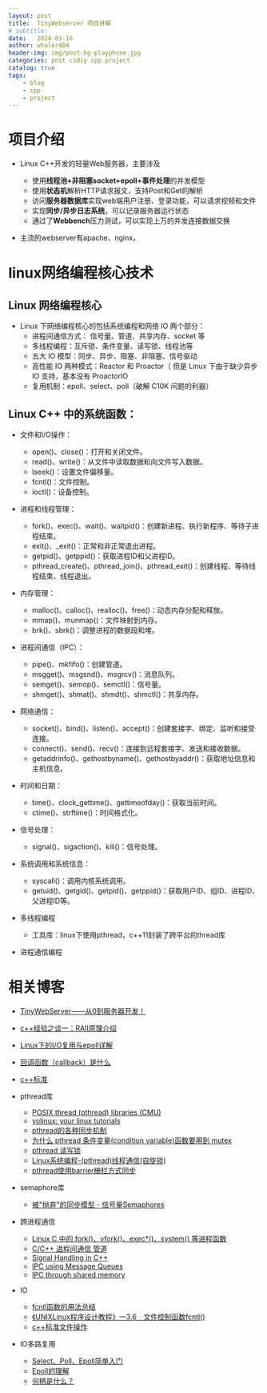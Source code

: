 ```yaml
---
layout: post
title:  TinyWebserver 项目讲解
# subtitle: 
date:   2024-03-16
author: whaler404
header-img: img/post-bg-playphone.jpg
categories: post csdiy cpp project
catalog: true
tags:
    - blog
    - cpp
    - project
---
```


# 项目介绍

- Linux C++开发的轻量Web服务器，主要涉及
  - 使用**线程池+非阻塞socket+epoll+事件处理**的并发模型
  - 使用**状态机**解析HTTP请求报文，支持Post和Get的解析
  - 访问**服务器数据库**实现web端用户注册、登录功能，可以请求视频和文件
  - 实现**同步/异步日志系统**，可以记录服务器运行状态
  - 通过了**Webbench**压力测试，可以实现上万的并发连接数据交换

- 主流的webserver有apache、nginx，

# linux网络编程核心技术

## Linux 网络编程核心
- Linux 下网络编程核心的包括系统编程和网络 IO 两个部分：
    - 进程间通信方式： 信号量、管道、共享内存、socket 等
    - 多线程编程：互斥锁、条件变量、读写锁、线程池等
    - 五大 IO 模型：同步、异步、阻塞、非阻塞、信号驱动
    - 高性能 IO 两种模式：Reactor 和 Proactor（ 但是 Linux 下由于缺少异步 IO 支持，基本没有 ProactorIO 
    - 复用机制：epoll、select、poll（破解 C10K 问题的利器）

## Linux C++ 中的系统函数：
- 文件和I/O操作：
    - open()、close()：打开和关闭文件。
    - read()、write()：从文件中读取数据和向文件写入数据。
    - lseek()：设置文件偏移量。
    - fcntl()：文件控制。
    - ioctl()：设备控制。
- 进程和线程管理：
    - fork()、exec()、wait()、waitpid()：创建新进程、执行新程序、等待子进程结束。
    - exit()、_exit()：正常和非正常退出进程。
    - getpid()、getppid()：获取进程ID和父进程ID。
    - pthread_create()、pthread_join()、pthread_exit()：创建线程、等待线程结束、线程退出。
- 内存管理：
    - malloc()、calloc()、realloc()、free()：动态内存分配和释放。
    - mmap()、munmap()：文件映射到内存。
    - brk()、sbrk()：调整进程的数据段和堆。
- 进程间通信（IPC）：
    - pipe()、mkfifo()：创建管道。
    - msgget()、msgsnd()、msgrcv()：消息队列。
    - semget()、semop()、semctl()：信号量。
    - shmget()、shmat()、shmdt()、shmctl()：共享内存。
- 网络通信：
    - socket()、bind()、listen()、accept()：创建套接字、绑定、监听和接受连接。
    - connect()、send()、recv()：连接到远程套接字、发送和接收数据。
    - getaddrinfo()、gethostbyname()、gethostbyaddr()：获取地址信息和主机信息。
- 时间和日期：
    - time()、clock_gettime()、gettimeofday()：获取当前时间。
    - ctime()、strftime()：时间格式化。
- 信号处理：
    - signal()、sigaction()、kill()：信号处理。
- 系统调用和系统信息：
    - syscall()：调用内核系统调用。
    - getuid()、getgid()、getpid()、getppid()：获取用户ID、组ID、进程ID、父进程ID等。

- 多线程编程
    - 工具库：linux下使用pthread，c++11封装了跨平台的thread库

- 进程通信编程
# 相关博客

- [TinyWebServer——从0到服务器开发！](https://zhuanlan.zhihu.com/p/364044293)
- [c++经验之谈一：RAII原理介绍](https://zhuanlan.zhihu.com/p/34660259)
- [Linux下的I/O复用与epoll详解](https://www.cnblogs.com/lojunren/p/3856290.html)
- [回调函数（callback）是什么](https://www.zhihu.com/question/19801131)
- [c++标准](https://docs.oldtimes.me/c.biancheng.net/cplus/index.html)

- pthread库
    - [POSIX thread (pthread) libraries (CMU)](https://www.cs.cmu.edu/afs/cs/academic/class/15492-f07/www/pthreads.html)
    - [yolinux: your linux tutorials](http://www.yolinux.com/TUTORIALS/)
    - [pthread的各种同步机制](https://casatwy.com/pthreadde-ge-chong-tong-bu-ji-zhi.html)
    - [为什么 pthread 条件变量(condition variable)函数要用到 mutex ](https://feng-qi.github.io/2017/05/08/Why-do-pthreads-condition-variable-functions-require-a-mutex/)
    - [pthread 读写锁](https://www.cnblogs.com/sinkinben/p/14272921.html)
    - [Linux系统编程-(pthread)线程通信(自旋锁)](https://cloud.tencent.com/developer/article/1944273)
    - [pthread使用barrier栅栏方式同步](https://langzi989.github.io/2018/07/05/pthread%E4%BD%BF%E7%94%A8barrier%E6%A0%85%E6%A0%8F%E6%96%B9%E5%BC%8F%E5%90%8C%E6%AD%A5/)
    
- semaphore库
    - [被"抛弃"的同步模型 - 信号量Semaphores](https://dengzuoheng.github.io/cpp-concurency-pattern-3-semaphore)

- 跨进程通信
    - [Linux C 中的 fork()、vfork()、exec*()、system() 等进程函数](https://learnku.com/articles/69324)
    - [C/C++ 进程间通信 管道](https://www.cnblogs.com/dk666/p/7412527.html)
    - [Signal Handling in C++](https://www.geeksforgeeks.org/signal-handling-in-cpp/)
    - [IPC using Message Queues](https://www.geeksforgeeks.org/ipc-using-message-queues/)
    - [IPC through shared memory](https://www.geeksforgeeks.org/ipc-shared-memory/)

- IO
    - [fcntl函数的用法总结](https://www.cnblogs.com/zxc2man/p/7649240.html)
    - [《UNIXLinux程序设计教程》一3.6　文件控制函数fcntl()](https://developer.aliyun.com/article/175396)
    - [c++标准文件操作](https://docs.oldtimes.me/c.biancheng.net/cplus/60/index.html)

- IO多路复用
    - [Select、Poll、Epoll简单入门](https://zhuanlan.zhihu.com/p/373835207)
    - [Epoll的理解](https://blog.csdn.net/weixin_43326322/article/details/108276554)
    - [句柄是什么？](https://www.zhihu.com/question/27656256)